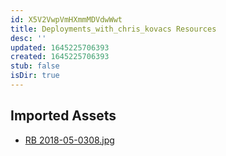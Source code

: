 ```yaml
---
id: X5V2VwpVmHXmmMDVdwWwt
title: Deployments_with_chris_kovacs Resources
desc: ''
updated: 1645225706393
created: 1645225706393
stub: false
isDir: true
---
```

## Imported Assets
- [RB 2018-05-0308.jpg](/assets/rb-2018-05-0308-GdWXjCQIzARG.jpg)
